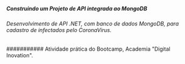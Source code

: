 #####  Construindo um Projeto  de API integrada ao MongoDB
###### Desenvolvimento de API .NET, com banco de dados MongoDB,  para cadastro de  infectados pelo CoronaVirus.
########### Atividade prática do Bootcamp, Academia "Digital Inovation".
